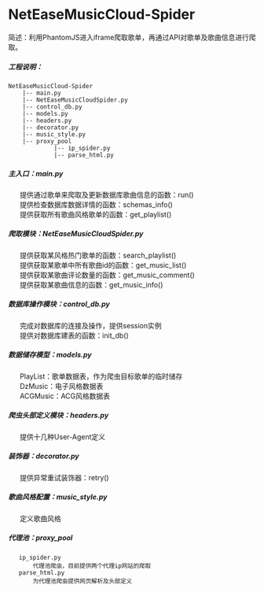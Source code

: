 # NetEaseMusicCloud-Spider
简述：利用PhantomJS进入iframe爬取歌单，再通过API对歌单及歌曲信息进行爬取。

##### 工程说明：
```
NetEaseMusicCloud-Spider
    |-- main.py
    |-- NetEaseMusicCloudSpider.py
    |-- control_db.py
    |-- models.py
    |-- headers.py
    |-- decorator.py
    |-- music_style.py
    |-- proxy_pool
             |-- ip_spider.py
             |-- parse_html.py
```
##### 主入口：main.py     
       提供通过歌单来爬取及更新数据库歌曲信息的函数：run()     
       提供检查数据库数据详情的函数：schemas_info()  
       提供获取所有歌曲风格歌单的函数：get_playlist()
       
##### 爬取模块：NetEaseMusicCloudSpider.py  
       提供获取某风格热门歌单的函数：search_playlist()  
       提供获取某歌单中所有歌曲id的函数：get_music_list()  
       提供获取某歌曲评论数量的函数：get_music_comment()  
       提供获取某歌曲信息的函数：get_music_info()
       
##### 数据库操作模块：control_db.py  
       完成对数据库的连接及操作，提供session实例  
       提供对数据库建表的函数：init_db()  
       
##### 数据储存模型：models.py  
       PlayList：歌单数据表，作为爬虫目标歌单的临时储存  
       DzMusic：电子风格数据表  
       ACGMusic：ACG风格数据表
       
##### 爬虫头部定义模块：headers.py  
       提供十几种User-Agent定义
       
##### 装饰器：decorator.py  
       提供异常重试装饰器：retry()
       
##### 歌曲风格配置：music_style.py  
       定义歌曲风格
     
##### 代理池：proxy_pool
```
   ip_spider.py
       代理池爬虫，目前提供两个代理ip网站的爬取
   parse_html.py
       为代理池爬虫提供网页解析及头部定义
```            

